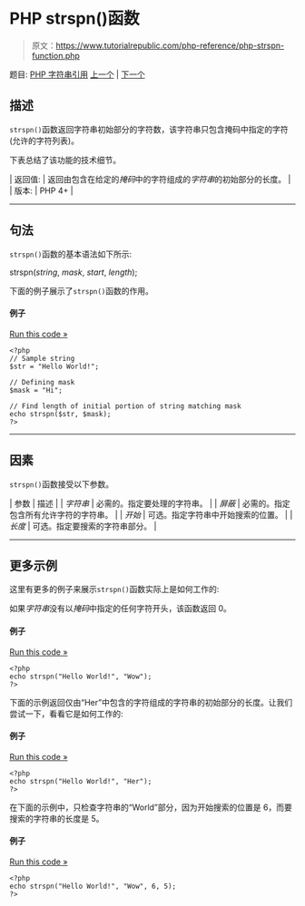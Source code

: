 # PHP strspn()函数

> 原文：<https://www.tutorialrepublic.com/php-reference/php-strspn-function.php>

题目: [PHP 字符串引用](php-string-functions.php) [上一个](php-strrpos-function.php) | [下一个](php-strstr-function.php)

## 描述

`strspn()`函数返回字符串初始部分的字符数，该字符串只包含掩码中指定的字符(允许的字符列表)。

下表总结了该功能的技术细节。

| 返回值: | 返回由包含在给定的*掩码*中的字符组成的*字符串*的初始部分的长度。 |
| 版本: | PHP 4+ |

* * *

## 句法

`strspn()`函数的基本语法如下所示:

strspn(*string*, *mask*, *start*, *length*);

下面的例子展示了`strspn()`函数的作用。

#### 例子

[Run this code »](../codelab.php?topic=php&file=find-the-length-of-initial-portion-of-string-matching-mask "Run this code to view the output")

```
<?php
// Sample string
$str = "Hello World!";

// Defining mask
$mask = "Hi";

// Find length of initial portion of string matching mask
echo strspn($str, $mask);
?>
```

* * *

## 因素

`strspn()`函数接受以下参数。

| 参数 | 描述 |
| *字符串* | 必需的。指定要处理的字符串。 |
| *屏蔽* | 必需的。指定包含所有允许字符的字符串。 |
| *开始* | 可选。指定字符串中开始搜索的位置。 |
| *长度* | 可选。指定要搜索的字符串部分。 |

* * *

## 更多示例

这里有更多的例子来展示`strspn()`函数实际上是如何工作的:

如果*字符串*没有以*掩码*中指定的任何字符开头，该函数返回 0。

#### 例子

[Run this code »](../codelab.php?topic=php&file=when-string-does-not-start-with-any-allowable-characters "Run this code to view the output")

```
<?php
echo strspn("Hello World!", "Wow");
?>
```

下面的示例返回仅由“Her”中包含的字符组成的字符串的初始部分的长度。让我们尝试一下，看看它是如何工作的:

#### 例子

[Run this code »](../codelab.php?topic=php&file=when-string-starts-with-and-contains-allowable-characters "Run this code to view the output")

```
<?php
echo strspn("Hello World!", "Her");
?>
```

在下面的示例中，只检查字符串的“World”部分，因为开始搜索的位置是 6，而要搜索的字符串的长度是 5。

#### 例子

[Run this code »](../codelab.php?topic=php&file=passing-start-and-length-parameters-to-strspn "Run this code to view the output")

```
<?php
echo strspn("Hello World!", "Wow", 6, 5);
?>
```
